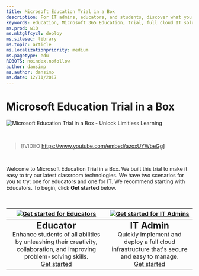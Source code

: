 ```yaml
---
title: Microsoft Education Trial in a Box
description: For IT admins, educators, and students, discover what you can do with Microsoft 365 Education. Try it out with our Trial in a Box program.
keywords: education, Microsoft 365 Education, trial, full cloud IT solution, school, deploy, setup, IT admin, educator, student, explore, Trial in a Box
ms.prod: w10
ms.mktglfcycl: deploy
ms.sitesec: library
ms.topic: article
ms.localizationpriority: medium
ms.pagetype: edu
ROBOTS: noindex,nofollow
author: dansimp
ms.author: dansimp
ms.date: 12/11/2017
---
```


# Microsoft Education Trial in a Box

![Microsoft Education Trial in a Box - Unlock Limitless Learning](images/Unlock-Limitless-Learning.png)

</br>

> [!VIDEO https://www.youtube.com/embed/azoxUYWbeGg]

</br>

Welcome to Microsoft Education Trial in a Box. We built this trial to make it easy to try our latest classroom technologies. We have two scenarios for you to try: one for educators and one for IT. We recommend starting with Educators. To begin, click **Get started** below.

</br>

| [![Get started for Educators](images/teacher_rotated_resized.png)](educator-tib-get-started.md) | [![Get started for IT Admins](images/itadmin_rotated_resized.png)](itadmin-tib-get-started.md) |
| :---: | :---: |
| <span style="font-size: 1.5em">**Educator**</span></br>Enhance students of all abilities by unleashing their creativity, collaboration, and improving problem-solving skills. </br>[Get started](educator-tib-get-started.md) | <span style="font-size: 1.5em">**IT Admin**</span></br>Quickly implement and deploy a full cloud infrastructure that's secure and easy to manage. </br> [Get started](itadmin-tib-get-started.md) |



